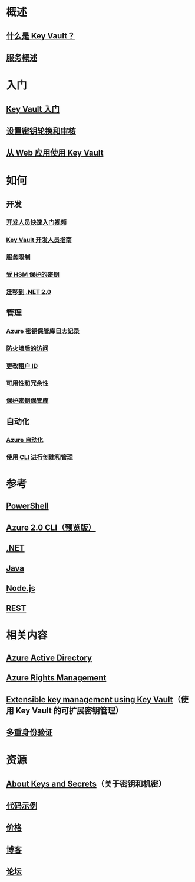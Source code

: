# 概述
## [什么是 Key Vault？](key-vault-whatis.md)
## [服务概述](https://azure.microsoft.com/services/key-vault/)

# 入门
## [Key Vault 入门](key-vault-get-started.md)
## [设置密钥轮换和审核](key-vault-key-rotation-log-monitoring.md)
## [从 Web 应用使用 Key Vault](key-vault-use-from-web-application.md)

# 如何
## 开发
### [开发人员快速入门视频](http://channel9.msdn.com/Blogs/Windows-Azure/Azure-Key-Vault-Developer-Quick-Start)
### [Key Vault 开发人员指南](key-vault-developers-guide.md)
### [服务限制](key-vault-service-limits.md)
### [受 HSM 保护的密钥](key-vault-hsm-protected-keys.md)
### [迁移到 .NET 2.0](key-vault-dotnet2api-release-notes.md)

## 管理
### [Azure 密钥保管库日志记录](key-vault-logging.md)
### [防火墙后的访问](key-vault-access-behind-firewall.md)
### [更改租户 ID](key-vault-subscription-move-fix.md)
### [可用性和冗余性](key-vault-disaster-recovery-guidance.md)
### [保护密钥保管库](key-vault-secure-your-key-vault.md)

## 自动化
### [Azure 自动化](automation-manage-key-vault.md)
### [使用 CLI 进行创建和管理](key-vault-manage-with-cli.md)

# 参考
## [PowerShell](/powershell/resourcemanager/azurerm.keyvault/v2.3.0/azurerm.keyvault)
## [Azure 2.0 CLI（预览版）](/cli/azure/keyvault)
## [.NET](/dotnet/api/microsoft.azure.keyvault)
## [Java](/java/api/com.microsoft.azure.keyvault)
## [Node.js](http://azure.github.io/azure-sdk-for-node/azure-arm-keyvault/latest)
## [REST](/rest/api/keyvault)

# 相关内容
## [Azure Active Directory](https://azure.microsoft.com/documentation/services/active-directory/)
## [Azure Rights Management](https://technet.microsoft.com/zh-cn/dn175750)
## [Extensible key management using Key Vault](https://msdn.microsoft.com/zh-cn/library/azure/dn198405)（使用 Key Vault 的可扩展密钥管理）
## [多重身份验证](https://azure.microsoft.com/documentation/services/multi-factor-authentication/)

# 资源
## [About Keys and Secrets](https://msdn.microsoft.com/zh-cn/library/azure/dn903623)（关于密钥和机密）
## [代码示例](https://www.microsoft.com/download/details.aspx?id=45343)
## [价格](https://azure.microsoft.com/pricing/details/key-vault/)
## [博客](http://blogs.technet.com/b/kv/)
## [论坛](https://social.msdn.microsoft.com/forums/azure/zh-cn/home?forum=AzureKeyVault)

<!---HONumber=Mooncake_0220_2017-->